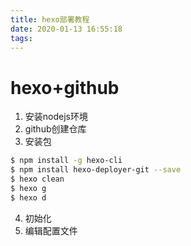 ```yaml
---
title: hexo部署教程
date: 2020-01-13 16:55:18
tags:
---
```

# hexo+github
1. 安装nodejs环境
2. github创建仓库
3. 安装包
```bash
$ npm install -g hexo-cli 
$ npm install hexo-deployer-git --save
$ hexo clean 
$ hexo g 
$ hexo d
```
4. 初始化
5. 编辑配置文件
